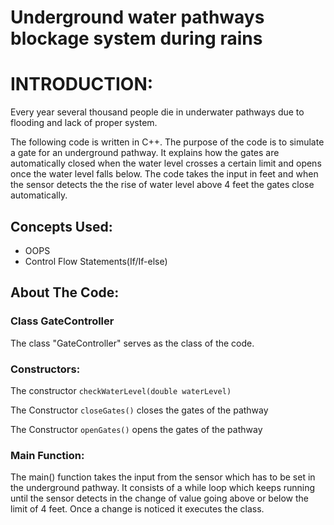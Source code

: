 # Underground water pathways blockage system during rains

# INTRODUCTION:

Every year several thousand people die in underwater pathways due to flooding and lack of proper system.

The following code is written in C++. The purpose of the code is to simulate a gate for an underground pathway. It explains how the gates are automatically closed when the water level crosses a certain limit and opens once the water level falls below. The code takes the input in feet and when the sensor detects the the rise of water level above 4 feet the gates close automatically.

## Concepts Used:
* OOPS
* Control Flow Statements(If/If-else)

## About The Code:
### Class GateController

The class "GateController" serves as the class of the code.

### Constructors:
The constructor `checkWaterLevel(double waterLevel)`

The Constructor `closeGates()` closes the gates of the pathway

The Constructor `openGates()` opens the gates of the pathway

### Main Function:
The main() function takes the input from the sensor which has to be set in the underground pathway. It consists of a while loop which keeps running until the sensor detects in the change of value going above or below the limit of 4 feet. Once a change is noticed it executes the class.

